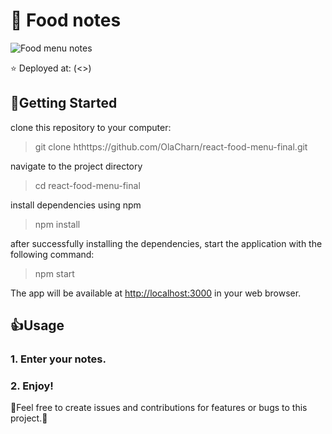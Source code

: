 # 🥧 Food notes



![Food menu notes]()

⭐ Deployed at: (<>)

## 🚀Getting Started 

clone this repository to your computer:
> git clone hthttps://github.com/OlaCharn/react-food-menu-final.git
 
 navigate to the project directory
> cd react-food-menu-final

install dependencies using npm

>npm install

after successfully installing the dependencies, start the application with the following command:   

>npm start

The app will be available at [http://localhost:3000](http://localhost:3000) in your web browser.


## 👍Usage 

### 1.  **Enter your notes.** 
### 2.  **Enjoy!** 

🧡Feel free to create issues and contributions for features or bugs to this project.🧡
